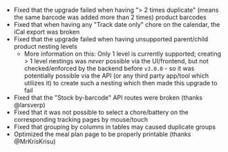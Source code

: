 - Fixed that the upgrade failed when having "> 2 times duplicate" (means the same barcode was added more than 2 times) product barcodes
- Fixed that when having any "Track date only" chore on the calendar, the iCal export was broken
- Fixed that the upgrade failed when having unsupported parent/child product nesting levels
  - More information on this: Only 1 level is currently supported; creating > 1 level nestings was _never_ possible via the UI/frontend, but not checked/enforced by the backend before `v3.0.0` - so it was potentially possible via the API (or any third party app/tool which utilizes it) to create such a nesting which then made this upgrade to fail
- Fixed that the "Stock by-barcode" API routes were broken (thanks @larsverp)
- Fixed that it was not possible to select a chore/battery on the corresponding tracking pages by mouse/touch
- Fixed that grouping by columns in tables may caused duplicate groups
- Optimized the meal plan page to be properly printable (thanks @MrKrisKrisu)
